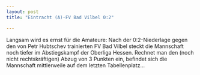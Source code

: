 ```yaml
---
layout: post
title: "Eintracht (A)-FV Bad Vilbel 0:2"

---
```


Langsam wird es ernst für die Amateure: Nach der 0:2-Niederlage gegen den von Petr Hubtschev trainierten FV Bad Vilbel steckt die Mannschaft noch tiefer im Abstiegskampf der Oberliga Hessen. Rechnet man den (noch nicht rechtskräftigen) Abzug von 3 Punkten ein, befindet sich die Mannschaft mittlerweile auf dem letzten Tabellenplatz...


